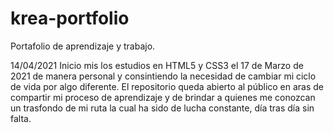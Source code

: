 # krea-portfolio
Portafolio de aprendizaje y trabajo.

14/04/2021
Inicio mis los estudios en HTML5 y CSS3 el 17 de Marzo de 2021 de manera personal y consintiendo la necesidad de cambiar mi ciclo de vida por algo diferente.
El repositorio queda abierto al público en aras de compartir mi proceso de aprendizaje
y de brindar a quienes me conozcan un trasfondo de mi ruta la cual ha sido de lucha constante, día tras día sin falta.



